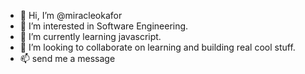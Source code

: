 - 👋 Hi, I’m @miracleokafor
- 👀 I’m interested in Software Engineering.
- 🌱 I’m currently learning javascript.
- 💞️ I’m looking to collaborate on learning and building real cool stuff.
- 📫 send me a message

<!---
miracleokafor/miracleokafor is a ✨ special ✨ repository because its `README.md` (this file) appears on your GitHub profile.
You can click the Preview link to take a look at your changes.
--->
